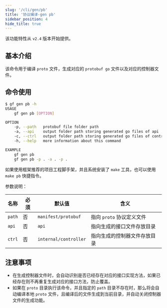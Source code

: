 ```yaml
---
slug: '/cli/gen/pb'
title: '协议编译-gen pb'
sidebar_position: 4
hide_title: true
---
```


该功能特性从 `v2.4` 版本开始提供。

## 基本介绍

该命令用于编译 `proto` 文件，生成对应的 `protobuf go` 文件以及对应的控制器文件。

## 命令使用

```bash
$ gf gen pb -h
USAGE
    gf gen pb [OPTION]

OPTION
    -p, --path   protobuf file folder path
    -a, --api    output folder path storing generated go files of api
    -c, --ctrl   output folder path storing generated go files of controller
    -h, --help   more information about this command

EXAMPLE
    gf gen pb
    gf gen pb -p . -a . -p .
```

如果使用框架推荐的项目工程脚手架，并且系统安装了 `make` 工具，也可以使用 `make pb` 快捷指令。

参数说明：

| 名称 | 必须 | 默认值 | 含义 |
| --- | --- | --- | --- |
| `path` | 否 | `manifest/protobuf` | 指向 `proto` 协议定义文件 |
| `api` | 否 | `api` | 指向生成的接口文件存放目录 |
| `ctrl` | 否 | `internal/controller` | 指向生成的控制器文件存放目录 |

## 注意事项

- 在生成控制器文件时，会自动识别是否已经存在对应的接口实现方法，如果已经存在则不再重复生成对应的接口方法，防止覆盖。
- 如果在 `proto` 目录执行该命令，并且指定的 `path` 目录不存在时，那么将会自动编译本地 `proto` 文件，且编译后的文件生成到当前目录，并自动关闭控制器文件的生成功能。
